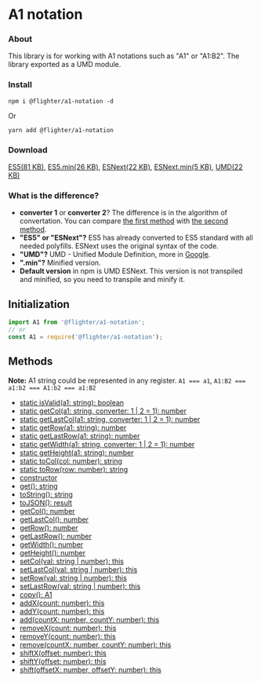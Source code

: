 # A1 notation

### About
This library is for working with A1 notations such as "A1" or "A1:B2". The library exported as a UMD module.

### Install
```
npm i @flighter/a1-notation -d
```
Or
```
yarn add @flighter/a1-notation
```

### Download
[1]: dist/index.js
[2]: dist/index.min.js
[3]: dist/index.next.js
[4]: dist/index.next.min.js
[5]: dist/index.umd.js

[ES5(81 KB)][1], [ES5.min(26 KB)][2], [ESNext(22 KB)][3], [ESNext.min(5 KB)][4], [UMD(22 KB)][5]

### What is the difference?

[11]: https://www.google.com/search?q=js+umd+is
[12]: src/converters.ts
[13]: src/converters.ts

* **converter 1** or **converter 2**? The difference is in the algorithm of convertation. You can compare [the first method][12] with [the second method][13].
* **"ES5" or "ESNext"?** ES5 has already converted to ES5 standard with all needed polyfills. ESNext uses the original syntax of the code.
* **"UMD"?** UMD - Unified Module Definition, more in [Google][11].
* **".min"?** Minified version.
* **Default version** in npm is UMD ESNext. This version is not transpiled and minified, so you need to transpile and minify it.

## Initialization
```js
import A1 from '@flighter/a1-notation';
// or
const A1 = require('@flighter/a1-notation');
```

## Methods

**Note:** A1 string could be represented in any register. `A1 === a1`, `A1:B2 === a1:b2 === A1:b2 === a1:B2`

- [static isValid(a1: string): boolean](docs/method-static-isValid.md)
- [static getCol(a1: string, converter: 1 | 2 = 1): number](docs/method-static-get.md)
- [static getLastCol(a1: string, converter: 1 | 2 = 1): number](docs/method-static-get.md)
- [static getRow(a1: string): number](docs/method-static-get.md)
- [static getLastRow(a1: string): number](docs/method-static-get.md)
- [static getWidth(a1: string, converter: 1 | 2 = 1): number](docs/method-static-get.md)
- [static getHeight(a1: string): number](docs/method-static-get.md)
- [static toCol(col: number): string](docs/method-static-to.md)
- [static toRow(row: number): string](docs/method-static-to.md)
- [constructor](docs/constructor.md)
- [get(): string](docs/method-get.md)
- [toString(): string](docs/method-get.md)
- [toJSON(): result](docs/method-get.md)
- [getCol(): number](docs/method-get.md)
- [getLastCol(): number](docs/method-get.md)
- [getRow(): number](docs/method-get.md)
- [getLastRow(): number](docs/method-get.md)
- [getWidth(): number](docs/method-get.md)
- [getHeight(): number](docs/method-get.md)
- [setCol(val: string | number): this](docs/method-set.md)
- [setLastCol(val: string | number): this](docs/method-set.md)
- [setRow(val: string | number): this](docs/method-set.md)
- [setLastRow(val: string | number): this](docs/method-set.md)
- [copy(): A1](docs/method-copy.md)
- [addX(count: number): this](docs/method-add.md)
- [addY(count: number): this](docs/method-add.md)
- [add(countX: number, countY: number): this](docs/method-add.md)
- [removeX(count: number): this](docs/method-remove.md)
- [removeY(count: number): this](docs/method-remove.md)
- [remove(countX: number, countY: number): this](docs/method-remove.md)
- [shiftX(offset: number): this](docs/method-shift.md)
- [shiftY(offset: number): this](docs/method-shift.md)
- [shift(offsetX: number, offsetY: number): this](docs/method-shift.md)
